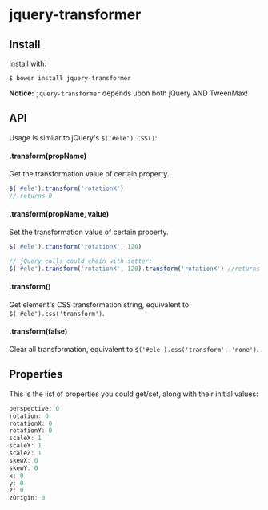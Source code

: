 jquery-transformer
====

## Install
Install with:

```command
$ bower install jquery-transformer
```
**Notice:** `jquery-transformer` depends upon both jQuery AND TweenMax!



## API
Usage is similar to jQuery's `$('#ele').CSS()`:

#### .transform(propName)

Get the transformation value of certain property.
```javascript
$('#ele').transform('rotationX') 
// returns 0
```

#### .transform(propName, value)

Set the transformation value of certain property.
```javascript
$('#ele').transform('rotationX', 120) 

// jQuery calls could chain with setter:
$('#ele').transform('rotationX', 120).transform('rotationX') //returns 120
```

#### .transform()

Get element's CSS transformation string, equivalent to `$('#ele').css('transform')`.

#### .transform(false)

Clear all transformation, equivalent to `$('#ele').css('transform', 'none')`.



## Properties
This is the list of properties you could get/set, along with their initial values:

```javascript
perspective: 0
rotation: 0
rotationX: 0
rotationY: 0
scaleX: 1
scaleY: 1
scaleZ: 1
skewX: 0
skewY: 0
x: 0
y: 0
z: 0
zOrigin: 0
```
